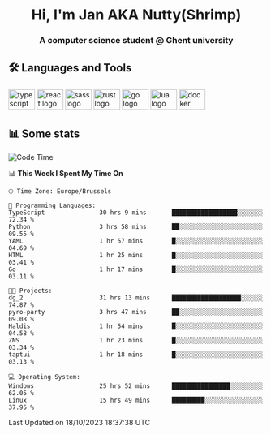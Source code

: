 <h1 align="center">Hi, I'm Jan AKA Nutty(Shrimp)</h1>
<h3 align="center">A computer science student @ Ghent university</h3>

<h2 align="left">🛠️ Languages and Tools</h2>

###

<div align="left">
  <img src="https://cdn.jsdelivr.net/gh/devicons/devicon/icons/typescript/typescript-original.svg" height="40" width="52" alt="typescript logo"  />
  <img src="https://cdn.jsdelivr.net/gh/devicons/devicon/icons/react/react-original.svg" height="40" width="52" alt="react logo"  />
  <img src="https://cdn.jsdelivr.net/gh/devicons/devicon/icons/sass/sass-original.svg" height="40" width="52" alt="sass logo"  />
  <img src="https://cdn.jsdelivr.net/gh/devicons/devicon/icons/rust/rust-plain.svg" height="40" width="52" alt="rust logo"  />
  <img src="https://cdn.jsdelivr.net/gh/devicons/devicon/icons/go/go-original.svg" height="40" width="52" alt="go logo"  />
  <img src="https://cdn.jsdelivr.net/gh/devicons/devicon/icons/lua/lua-original.svg" height="40" width="52" alt="lua logo"  />
  <img src="https://cdn.jsdelivr.net/gh/devicons/devicon/icons/docker/docker-original.svg" height="40" width="52" alt="docker logo"  />
</div>

<h2>📊 Some stats</h2>

<!--START_SECTION:waka-->
![Code Time](http://img.shields.io/badge/Code%20Time-3%2C807%20hrs%2044%20mins-blue)

📊 **This Week I Spent My Time On** 

```text
🕑︎ Time Zone: Europe/Brussels

💬 Programming Languages: 
TypeScript               30 hrs 9 mins       ██████████████████░░░░░░░   72.34 % 
Python                   3 hrs 58 mins       ██░░░░░░░░░░░░░░░░░░░░░░░   09.55 % 
YAML                     1 hr 57 mins        █░░░░░░░░░░░░░░░░░░░░░░░░   04.69 % 
HTML                     1 hr 25 mins        █░░░░░░░░░░░░░░░░░░░░░░░░   03.41 % 
Go                       1 hr 17 mins        █░░░░░░░░░░░░░░░░░░░░░░░░   03.11 % 

🐱‍💻 Projects: 
dg_2                     31 hrs 13 mins      ███████████████████░░░░░░   74.87 % 
pyro-party               3 hrs 47 mins       ██░░░░░░░░░░░░░░░░░░░░░░░   09.08 % 
Haldis                   1 hr 54 mins        █░░░░░░░░░░░░░░░░░░░░░░░░   04.58 % 
ZNS                      1 hr 23 mins        █░░░░░░░░░░░░░░░░░░░░░░░░   03.34 % 
taptui                   1 hr 18 mins        █░░░░░░░░░░░░░░░░░░░░░░░░   03.13 % 

💻 Operating System: 
Windows                  25 hrs 52 mins      ████████████████░░░░░░░░░   62.05 % 
Linux                    15 hrs 49 mins      █████████░░░░░░░░░░░░░░░░   37.95 % 
```


 Last Updated on 18/10/2023 18:37:38 UTC
<!--END_SECTION:waka-->
